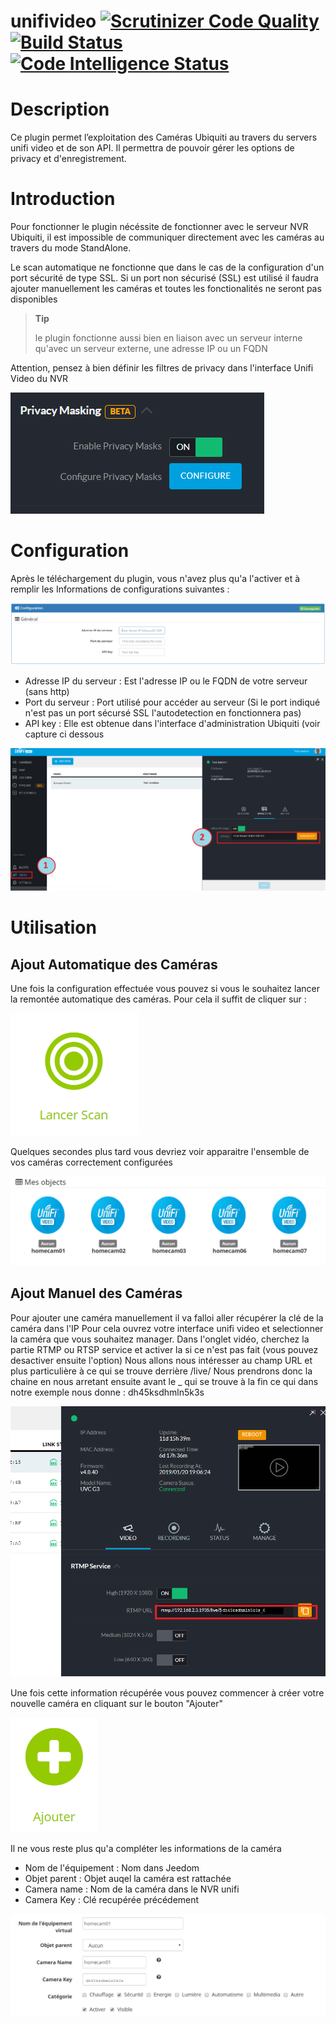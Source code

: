 # unifivideo [![Scrutinizer Code Quality](https://scrutinizer-ci.com/g/kelplant/unifivideo/badges/quality-score.png?b=beta)](https://scrutinizer-ci.com/g/kelplant/unifivideo/?branch=beta)[![Build Status](https://scrutinizer-ci.com/g/kelplant/unifivideo/badges/build.png?b=beta)](https://scrutinizer-ci.com/g/kelplant/unifivideo/build-status/beta)[![Code Intelligence Status](https://scrutinizer-ci.com/g/kelplant/unifivideo/badges/code-intelligence.svg?b=beta)](https://scrutinizer-ci.com/code-intelligence)

Description
===========

Ce plugin permet l’exploitation des Caméras Ubiquiti au travers du servers unifi video et de son API.
Il permettra de pouvoir gérer les options de privacy et d'enregistrement.

Introduction
============

Pour fonctionner le plugin nécéssite de fonctionner avec le serveur NVR Ubiquiti, il est impossible de communiquer directement avec les caméras au travers du mode StandAlone.

Le scan automatique ne fonctionne que dans le cas de la configuration d'un port sécurité de type SSL.
Si un port non sécurisé (SSL) est utilisé il faudra ajouter manuellement les caméras et toutes les fonctionalités ne seront pas disponibles

> **Tip**
>
> le plugin fonctionne aussi bien en liaison avec un serveur interne qu'avec un serveur externe, une adresse IP ou un FQDN

Attention, pensez à bien définir les filtres de privacy dans l'interface Unifi Video du NVR

![configuration09](images/configuration09.PNG)

Configuration
=============
Après le téléchargement du plugin, vous n'avez plus qu'a l'activer et à remplir les Informations de configurations suivantes :

![configuration01](images/configuration01.PNG)

- Adresse IP du serveur : Est l'adresse IP ou le FQDN de votre serveur (sans http)
- Port du serveur : Port utilisé pour accéder au serveur (Si le port indiqué n'est pas un port sécursé SSL l'autodetection en fonctionnera pas)
- API key : Elle est obtenue dans l'interface d'administration Ubiquiti (voir capture ci dessous

![configuration02](images/configuration02.PNG)

Utilisation
===========

Ajout Automatique des Caméras
-----------------------------
Une fois la configuration effectuée vous pouvez si vous le souhaitez lancer la remontée automatique des caméras.
Pour cela il suffit de cliquer sur :

![configuration32](images/configuration03.PNG)

Quelques secondes plus tard vous devriez voir apparaitre l'ensemble de vos caméras correctement configurées

![configuration06](images/configuration06.PNG)


Ajout Manuel des Caméras
-----------------------------
Pour ajouter une caméra manuellement il va falloi aller récupérer la clé de la caméra dans l'IP
Pour cela ouvrez votre interface unifi video et selectionner la caméra que vous souhaitez manager.
Dans l'onglet vidéo, cherchez la partie RTMP ou RTSP service et activer la si ce n'est pas fait (vous pouvez desactiver ensuite l'option)
Nous allons nous intéresser au champ URL et plus particulière à ce qui se trouve derrière /live/
Nous prendrons donc la chaine en  nous arretant ensuite avant le _ qui se trouve à la fin ce qui dans notre exemple nous donne :
dh45ksdhmln5k3s

![configuration08](images/configuration08.PNG)

Une fois cette information récupérée vous pouvez commencer à créer votre nouvelle caméra en cliquant sur le bouton "Ajouter"

![configuration04](images/configuration04.PNG)

Il ne vous reste plus qu'a compléter les informations de la caméra

- Nom de l'équipement : Nom dans Jeedom
- Objet parent : Objet auqel la caméra est rattachée
- Camera name : Nom de la caméra dans le NVR unifi
- Camera Key : Clé recupérée précédement

![configuration07](images/configuration07.PNG)
